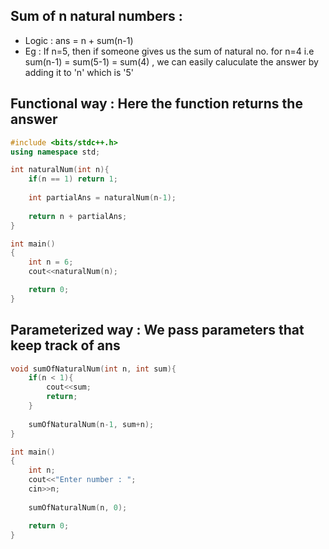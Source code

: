 ## Sum of n natural numbers :

- Logic : ans = n + sum(n-1)
- Eg : If n=5, then if someone gives us the sum of natural no. for n=4 i.e sum(n-1) = sum(5-1) = sum(4) , we can easily caluculate the answer by adding it to 'n' which is '5'

## Functional way : Here the function returns the answer

```cpp
#include <bits/stdc++.h>
using namespace std;

int naturalNum(int n){
    if(n == 1) return 1;
    
    int partialAns = naturalNum(n-1);
    
    return n + partialAns;
}

int main()
{
    int n = 6;
    cout<<naturalNum(n);

    return 0;
}
```

## Parameterized way : We pass parameters that keep track of ans

```cpp
void sumOfNaturalNum(int n, int sum){
    if(n < 1){
        cout<<sum;
        return;
    }
    
    sumOfNaturalNum(n-1, sum+n);
}

int main()
{
    int n;
    cout<<"Enter number : ";
    cin>>n;
    
    sumOfNaturalNum(n, 0);

    return 0;
}
```
